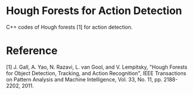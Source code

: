 # Hough Forests for Action Detection
C++ codes of Hough forests [1] for action detection.

# Reference
[1] J. Gall, A. Yao, N. Razavi, L. van Gool, and V. Lempitsky, "Hough Forests for Object Detection, Tracking, and Action Recognition", IEEE Transactions on Pattern Analysis and Machine Intelligence, Vol. 33, No. 11, pp. 2188-2202, 2011.
